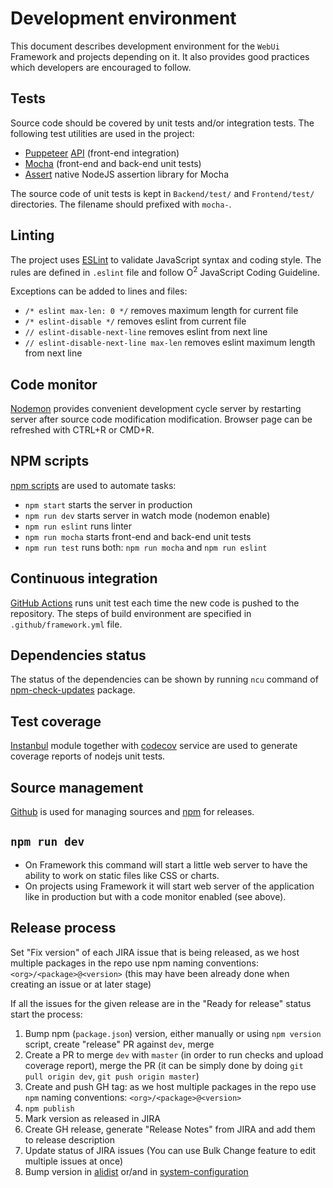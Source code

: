 # Development environment
This document describes development environment for the `WebUi` Framework and projects depending on it. It also provides good practices which developers are encouraged to follow.

## Tests
Source code should be covered by unit tests and/or integration tests. The following test utilities are used in the project:

* [Puppeteer](https://github.com/GoogleChrome/puppeteer) [API](https://github.com/GoogleChrome/puppeteer/blob/master/docs/api.md) (front-end integration)
* [Mocha](https://mochajs.org) (front-end and back-end unit tests)
* [Assert](https://nodejs.org/api/assert.html) native NodeJS assertion library for Mocha

The source code of unit tests is kept in `Backend/test/` and `Frontend/test/` directories. The filename should prefixed with `mocha-`.

## Linting
The project uses [ESLint](http://eslint.org) to validate JavaScript syntax and coding style. The rules are defined in `.eslint` file and follow O<sup>2</sup> JavaScript Coding Guideline.

Exceptions can be added to lines and files:
- `/* eslint max-len: 0 */` removes maximum length for current file
- `/* eslint-disable */` removes eslint from current file
- `// eslint-disable-next-line` removes eslint from next line
- `// eslint-disable-next-line max-len` removes eslint maximum length from next line

## Code monitor
[Nodemon](http://nodemon.io/) provides convenient development cycle server by restarting server after source code modification modification. Browser page can be refreshed with CTRL+R or CMD+R.

## NPM scripts
[npm scripts](https://docs.npmjs.com/misc/scripts) are used to automate tasks:
* `npm start` starts the server in production
* `npm run dev` starts server in watch mode (nodemon enable)
* `npm run eslint` runs linter
* `npm run mocha` starts front-end and back-end unit tests
* `npm run test` runs both: `npm run mocha` and `npm run eslint`

## Continuous integration
[GitHub Actions](https://github.com/AliceO2Group/WebUi/actions?query=workflow%3AFramework) runs unit test each time the new code is pushed to the repository. The steps of build environment are specified in `.github/framework.yml` file.

## Dependencies status
The status of the dependencies can be shown by running `ncu` command of [npm-check-updates](https://www.npmjs.com/package/npm-check-updates) package.

## Test coverage
[Instanbul](https://istanbul.js.org/) module together with [codecov](https://codecov.io) service are used to generate coverage reports of nodejs unit tests.

## Source management
[Github](https://github.com/AliceO2Group/WebUi) is used for managing sources and [npm](https://www.npmjs.com/package/@aliceo2/web-ui) for releases.

## `npm run dev`

- On Framework this command will start a little web server to have the ability to work on static files like CSS or charts.
- On projects using Framework it will start web server of the application like in production but with a code monitor enabled (see above).

## Release process
Set "Fix version" of each JIRA issue that is being released, as we host multiple packages in the repo use npm naming conventions: `<org>/<package>@<version>` (this may have been already done when creating an issue or at later stage)

If all the issues for the given release are in the "Ready for release" status start the process:
1. Bump npm (`package.json`) version, either manually or using `npm version` script, create "release" PR against `dev`, merge
2. Create a PR to merge `dev` with `master` (in order to run checks and upload coverage report), merge the PR (it can be simply done by doing `git pull origin dev`, `git push origin master`)
3. Create and push GH tag: as we host multiple packages in the repo use `npm` naming conventions: `<org>/<package>@<version>`
4. `npm publish`
5. Mark version as released in JIRA
6. Create GH release, generate "Release Notes" from JIRA and add them to release description
7. Update status of JIRA issues (You can use Bulk Change feature to edit multiple issues at once)
8. Bump version in [alidist](https://github.com/alisw/alidist) or/and in [system-configuration](https://gitlab.cern.ch/AliceO2Group/system-configuration)
